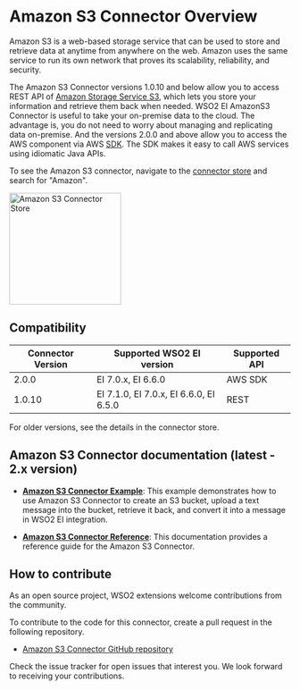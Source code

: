 # Amazon S3 Connector Overview

Amazon S3 is a web-based storage service that can be used to store and retrieve data at anytime from anywhere on the web. Amazon uses the same service to run its own network that proves its scalability, reliability, and security.

The Amazon S3 Connector versions 1.0.10 and below allow you to access REST API of [Amazon Storage Service S3](https://docs.aws.amazon.com/AmazonS3/latest/API/Welcome.html), which lets you store your information and retrieve them back when needed. WSO2 EI AmazonS3 Connector is useful to take your on-premise data to the cloud. The advantage is, you do not need to worry about managing and replicating data on-premise.
And the versions 2.0.0 and above allow you to access the AWS component via AWS [SDK](https://aws.amazon.com/sdk-for-java/). The SDK makes it easy to call AWS services using idiomatic Java APIs.

To see the Amazon S3 connector, navigate to the [connector store](https://store.wso2.com/store/assets/esbconnector/list) and search for "Amazon".

<img src="../../../../assets/img/connectors/amazon-s3-store.png" title="Amazon S3 Connector Store" width="200" alt="Amazon S3 Connector Store"/>

## Compatibility

| Connector Version | Supported WSO2 EI version | Supported API |
| ------------- |-------------|-------------|
| 2.0.0    | EI 7.0.x, EI 6.6.0 | AWS SDK |
| 1.0.10    | EI 7.1.0, EI 7.0.x, EI 6.6.0, EI 6.5.0 | REST |

For older versions, see the details in the connector store.

## Amazon S3 Connector documentation (latest - 2.x version)

* **[Amazon S3 Connector Example](amazons3-connector-example.md)**: This example demonstrates how to use Amazon S3 Connector to create an S3 bucket, upload a text message into the bucket, retrieve it back, and convert it into a message in WSO2 EI integration. 

* **[Amazon S3 Connector Reference](amazons3-connector-reference.md)**: This documentation provides a reference guide for the Amazon S3 Connector.

## How to contribute

As an open source project, WSO2 extensions welcome contributions from the community. 

To contribute to the code for this connector, create a pull request in the following repository. 

* [Amazon S3 Connector GitHub repository](https://github.com/wso2-extensions/esb-connector-amazons3)

Check the issue tracker for open issues that interest you. We look forward to receiving your contributions.

